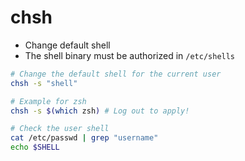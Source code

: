 # chsh

- Change default shell
- The shell binary must be authorized in `/etc/shells`

```sh
# Change the default shell for the current user
chsh -s "shell"

# Example for zsh
chsh -s $(which zsh) # Log out to apply!

# Check the user shell
cat /etc/passwd | grep "username"
echo $SHELL
```
